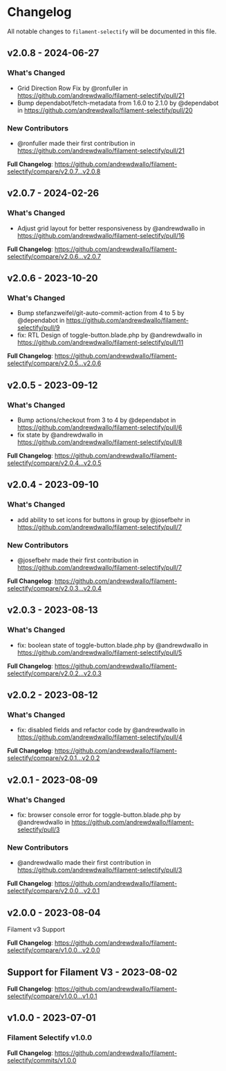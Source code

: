 # Changelog

All notable changes to `filament-selectify` will be documented in this file.

## v2.0.8 - 2024-06-27

### What's Changed

* Grid Direction Row Fix by @ronfuller in https://github.com/andrewdwallo/filament-selectify/pull/21
* Bump dependabot/fetch-metadata from 1.6.0 to 2.1.0 by @dependabot in https://github.com/andrewdwallo/filament-selectify/pull/20

### New Contributors

* @ronfuller made their first contribution in https://github.com/andrewdwallo/filament-selectify/pull/21

**Full Changelog**: https://github.com/andrewdwallo/filament-selectify/compare/v2.0.7...v2.0.8

## v2.0.7 - 2024-02-26

### What's Changed

* Adjust grid layout for better responsiveness by @andrewdwallo in https://github.com/andrewdwallo/filament-selectify/pull/16

**Full Changelog**: https://github.com/andrewdwallo/filament-selectify/compare/v2.0.6...v2.0.7

## v2.0.6 - 2023-10-20

### What's Changed

- Bump stefanzweifel/git-auto-commit-action from 4 to 5 by @dependabot in https://github.com/andrewdwallo/filament-selectify/pull/9
- fix: RTL Design of toggle-button.blade.php by @andrewdwallo in https://github.com/andrewdwallo/filament-selectify/pull/11

**Full Changelog**: https://github.com/andrewdwallo/filament-selectify/compare/v2.0.5...v2.0.6

## v2.0.5 - 2023-09-12

### What's Changed

- Bump actions/checkout from 3 to 4 by @dependabot in https://github.com/andrewdwallo/filament-selectify/pull/6
- fix state by @andrewdwallo in https://github.com/andrewdwallo/filament-selectify/pull/8

**Full Changelog**: https://github.com/andrewdwallo/filament-selectify/compare/v2.0.4...v2.0.5

## v2.0.4 - 2023-09-10

### What's Changed

- add ability to set icons for buttons in group by @josefbehr in https://github.com/andrewdwallo/filament-selectify/pull/7

### New Contributors

- @josefbehr made their first contribution in https://github.com/andrewdwallo/filament-selectify/pull/7

**Full Changelog**: https://github.com/andrewdwallo/filament-selectify/compare/v2.0.3...v2.0.4

## v2.0.3 - 2023-08-13

### What's Changed

- fix: boolean state of toggle-button.blade.php by @andrewdwallo in https://github.com/andrewdwallo/filament-selectify/pull/5

**Full Changelog**: https://github.com/andrewdwallo/filament-selectify/compare/v2.0.2...v2.0.3

## v2.0.2 - 2023-08-12

### What's Changed

- fix: disabled fields and refactor code by @andrewdwallo in https://github.com/andrewdwallo/filament-selectify/pull/4

**Full Changelog**: https://github.com/andrewdwallo/filament-selectify/compare/v2.0.1...v2.0.2

## v2.0.1 - 2023-08-09

### What's Changed

- fix: browser console error for toggle-button.blade.php by @andrewdwallo in https://github.com/andrewdwallo/filament-selectify/pull/3

### New Contributors

- @andrewdwallo made their first contribution in https://github.com/andrewdwallo/filament-selectify/pull/3

**Full Changelog**: https://github.com/andrewdwallo/filament-selectify/compare/v2.0.0...v2.0.1

## v2.0.0 - 2023-08-04

Filament v3 Support

**Full Changelog**: https://github.com/andrewdwallo/filament-selectify/compare/v1.0.0...v2.0.0

## Support for Filament V3 - 2023-08-02

**Full Changelog**: https://github.com/andrewdwallo/filament-selectify/compare/v1.0.0...v1.0.1

## v1.0.0 - 2023-07-01

### Filament Selectify v1.0.0

**Full Changelog**: https://github.com/andrewdwallo/filament-selectify/commits/v1.0.0
